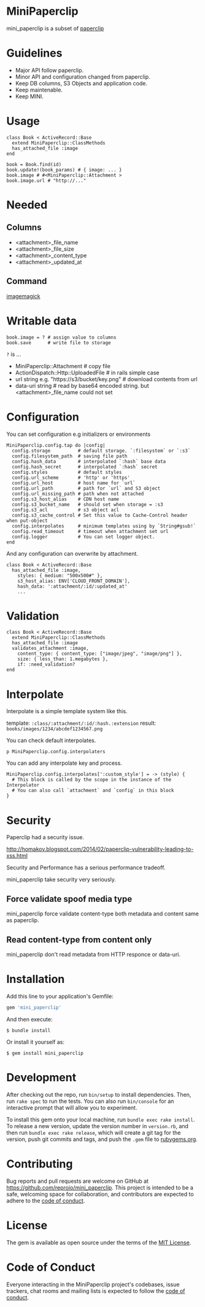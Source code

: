 # MiniPaperclip

mini_paperclip is a subset of [paperclip](https://github.com/thoughtbot/paperclip)

# Guidelines

- Major API follow paperclip.
- Minor API and configuration changed from paperclip.
- Keep DB columns, S3 Objects and application code.
- Keep maintenable.
- Keep MINI.

# Usage

```
class Book < ActiveRecord::Base
  extend MiniPaperclip::ClassMethods
  has_attached_file :image
end

book = Book.find(id)
book.update!(book_params) # { image: ... }
book.image # #<MiniPaperclip::Attachment >
book.image.url # "http://..."
```

# Needed

## Columns

- \<attachment\>_file_name
- \<attachment\>_file_size
- \<attachment\>_content_type
- \<attachment\>_updated_at

## Command

[imagemagick](https://imagemagick.org/index.php)

# Writable data

```
book.image = ? # assign value to columns
book.save      # write file to storage
```

`?` is ...

- MiniPaperclip::Attachment # copy file
- ActionDispatch::Http::UploadedFile # in rails simple case
- url string e.g. "https://s3/bucket/key.png" # download contents from url
- data-uri string # read by base64 encoded string. but \<attachment\>_file_name could not set

#  Configuration

You can set configuration e.g initializers or environments

```
MiniPaperclip.config.tap do |config|
  config.storage          # default storage. `:filesystem` or `:s3`
  config.filesystem_path  # saving file path
  config.hash_data        # interpolated `:hash` base data
  config.hash_secret      # interpolated `:hash` secret
  config.styles           # default styles
  config.url_scheme       # 'http' or 'https'
  config.url_host         # host name for `url`
  config.url_path         # path for `url` and S3 object
  config.url_missing_path # path when not attached
  config.s3_host_alias    # CDN host name
  config.s3_bucket_name   # should set when storage = :s3
  config.s3_acl           # s3 object acl
  config.s3_cache_control # Set this value to Cache-Control header when put-object
  config.interpolates     # minimum templates using by `String#gsub!`
  config.read_timeout     # timeout when attachment set url
  config.logger           # You can set logger object.
end
```

And any configuration can overwrite by attachment.

```
class Book < ActiveRecord::Base
  has_attached_file :image,
    styles: { medium: "500x500#" },
    s3_host_alias: ENV['CLOUD_FRONT_DOMAIN'],
    hash_data: ':attachment/:id/:updated_at'
    ...
```

# Validation

```
class Book < ActiveRecord::Base
  extend MiniPaperclip::ClassMethods
  has_attached_file :image
  validates_attachment :image,
    content_type: { content_type: ["image/jpeg", "image/png"] },
    size: { less_than: 1.megabytes },
    if: :need_validation?
end
```

# Interpolate

Interpolate is a simple template system like this.

template: `:class/:attachment/:id/:hash.:extension`
result: `books/images/1234/abcdef1234567.png`

You can check default interpolates.

```
p MiniPaperclip.config.interpolaters
```

You can add any interpolate key and process.

```
MiniPaperclip.config.interpolates[':custom_style'] = -> (style) {
  # This block is called by the scope in the instance of the Interpolator
  # You can also call `attachment` and `config` in this block
}
```

# Security

Paperclip had a security issue.

http://homakov.blogspot.com/2014/02/paperclip-vulnerability-leading-to-xss.html

Security and Performance has a serious performance tradeoff.

mini_paperclip take security very seriously.

## Force validate spoof media type

mini_paperclip force validate content-type both metadata and content same as paperclip.

## Read content-type from content only

mini_paperclip don't read metadata from HTTP responce or data-uri.

# Installation

Add this line to your application's Gemfile:

```ruby
gem 'mini_paperclip'
```

And then execute:

    $ bundle install

Or install it yourself as:

    $ gem install mini_paperclip

# Development

After checking out the repo, run `bin/setup` to install dependencies. Then, run `rake spec` to run the tests. You can also run `bin/console` for an interactive prompt that will allow you to experiment.

To install this gem onto your local machine, run `bundle exec rake install`. To release a new version, update the version number in `version.rb`, and then run `bundle exec rake release`, which will create a git tag for the version, push git commits and tags, and push the `.gem` file to [rubygems.org](https://rubygems.org).

# Contributing

Bug reports and pull requests are welcome on GitHub at https://github.com/reproio/mini_paperclip. This project is intended to be a safe, welcoming space for collaboration, and contributors are expected to adhere to the [code of conduct](https://github.com/reproio/mini_paperclip/blob/master/CODE_OF_CONDUCT.md).


# License

The gem is available as open source under the terms of the [MIT License](https://opensource.org/licenses/MIT).

# Code of Conduct

Everyone interacting in the MiniPaperclip project's codebases, issue trackers, chat rooms and mailing lists is expected to follow the [code of conduct](https://github.com/reproio/mini_paperclip/blob/master/CODE_OF_CONDUCT.md).

